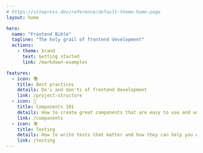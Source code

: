 ```yaml
---
# https://vitepress.dev/reference/default-theme-home-page
layout: home

hero:
  name: "Frontend Bible"
  tagline: "The holy grail of frontend development"
  actions:
    - theme: brand
      text: Getting started
      link: /markdown-examples

features:
  - icon: 📚
    title: Best practices
    details: Do's and don'ts of frontend development
    link: /project-structure
  - icon: 🧩
    title: Components 101
    details: How to create great components that are easy to use and understand
    link: /components
  - icon: 🛠
    title: Testing
    details: How to write tests that matter and how they can help you write better code.
    link: /testing
---
```

